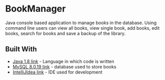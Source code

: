# BookManager

Java console based application to manage books in the database. Using command line users can view all books, 
view single book, add books, edit books, search for books and save a backup of the library.

## Built With

* [Java 1.8 link](https://www.oracle.com/technetwork/java/javase/downloads/jdk8-downloads-2133151.html) - Language in which code is written
* [MySQL 8.0.19 link](https://dev.mysql.com/downloads/mysql/) - database used to store books
* [IntelliJIdea link](https://www.jetbrains.com/idea/download/#section=mac) - IDE used for development 
